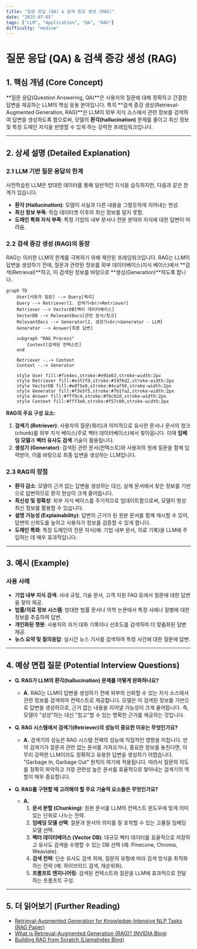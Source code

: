 ```yaml
---
title: "질문 응답 (QA) & 검색 증강 생성 (RAG)"
date: "2025-07-05"
tags: ["LLM", "Application", "QA", "RAG"]
difficulty: "medium"
---
```


# 질문 응답 (QA) & 검색 증강 생성 (RAG)

## 1. 핵심 개념 (Core Concept)

**질문 응답(Question Answering, QA)**은 사용자의 질문에 대해 정확하고 간결한 답변을 제공하는 LLM의 핵심 응용 분야입니다. 특히 **검색 증강 생성(Retrieval-Augmented Generation, RAG)**은 LLM이 외부 지식 소스에서 관련 정보를 검색하여 답변을 생성하도록 함으로써, 모델의 **환각(hallucination)** 문제를 줄이고 최신 정보 및 특정 도메인 지식을 반영할 수 있게 하는 강력한 프레임워크입니다.

---

## 2. 상세 설명 (Detailed Explanation)

### 2.1 LLM 기반 질문 응답의 한계

사전학습된 LLM은 방대한 데이터를 통해 일반적인 지식을 습득하지만, 다음과 같은 한계가 있습니다.

*   **환각 (Hallucination)**: 모델이 사실과 다른 내용을 그럴듯하게 지어내는 현상.
*   **최신 정보 부족**: 학습 데이터셋 이후의 최신 정보를 알지 못함.
*   **도메인 특화 지식 부족**: 특정 기업의 내부 문서나 전문 분야의 지식에 대한 답변이 어려움.

### 2.2 검색 증강 생성 (RAG)의 등장

RAG는 이러한 LLM의 한계를 극복하기 위해 제안된 프레임워크입니다. RAG는 LLM이 답변을 생성하기 전에, 질문과 관련된 정보를 외부 데이터베이스(지식 베이스)에서 **검색(Retrieval)**하고, 이 검색된 정보를 바탕으로 **생성(Generation)**하도록 합니다.

```mermaid
graph TD
    User[사용자 질문] --> Query[쿼리]
    Query --> Retriever[1. 검색기<br/>Retriever]
    Retriever --> VectorDB[벡터 데이터베이스]
    VectorDB --> RelevantDocs[관련 문서/청크]
    RelevantDocs --> Generator[2. 생성기<br/>Generator - LLM]
    Generator --> Answer[최종 답변]

    subgraph "RAG Process"
        Context[검색된 컨텍스트]
    end

    Retriever -.-> Context
    Context -.-> Generator

    style User fill:#fce4ec,stroke:#e91e63,stroke-width:2px
    style Retriever fill:#e3f2fd,stroke:#1976d2,stroke-width:2px
    style VectorDB fill:#e8f5e8,stroke:#4caf50,stroke-width:2px
    style Generator fill:#f3e5f5,stroke:#7b1fa2,stroke-width:2px
    style Answer fill:#fff9c4,stroke:#fbc02d,stroke-width:2px
    style Context fill:#fff3e0,stroke:#f57c00,stroke-width:2px
```

**RAG의 주요 구성 요소:**

1.  **검색기 (Retriever)**: 사용자의 질문(쿼리)과 의미적으로 유사한 문서나 문서의 청크(chunk)를 외부 지식 베이스(주로 벡터 데이터베이스)에서 찾아옵니다. 이때 **임베딩 모델**과 **벡터 유사도 검색** 기술이 활용됩니다.
2.  **생성기 (Generator)**: 검색된 관련 문서(컨텍스트)와 사용자의 원래 질문을 함께 입력받아, 이를 바탕으로 최종 답변을 생성하는 LLM입니다.

### 2.3 RAG의 장점

*   **환각 감소**: 모델이 근거 없는 답변을 생성하는 대신, 실제 문서에서 찾은 정보를 기반으로 답변하므로 환각 현상이 크게 줄어듭니다.
*   **최신성 및 정확성**: 외부 지식 베이스를 주기적으로 업데이트함으로써, 모델이 항상 최신 정보를 활용할 수 있습니다.
*   **설명 가능성 (Explainability)**: 답변의 근거가 된 원본 문서를 함께 제시할 수 있어, 답변의 신뢰도를 높이고 사용자가 정보를 검증할 수 있게 합니다.
*   **도메인 특화**: 특정 도메인의 전문 지식(예: 기업 내부 문서, 의료 기록)을 LLM에 주입하는 데 매우 효과적입니다.

---

## 3. 예시 (Example)

### 사용 사례

*   **기업 내부 지식 검색**: 사내 규정, 기술 문서, 고객 지원 FAQ 등에서 질문에 대한 답변을 찾아 제공.
*   **법률/의료 정보 시스템**: 방대한 법률 문서나 의학 논문에서 특정 사례나 질병에 대한 정보를 추출하여 답변.
*   **개인화된 챗봇**: 사용자의 과거 대화 기록이나 선호도를 검색하여 더 맞춤화된 답변 제공.
*   **뉴스 요약 및 질의응답**: 실시간 뉴스 기사를 검색하여 특정 사건에 대한 질문에 답변.

---

## 4. 예상 면접 질문 (Potential Interview Questions)

*   **Q. RAG가 LLM의 환각(hallucination) 문제를 어떻게 완화하나요?**
    *   **A.** RAG는 LLM이 답변을 생성하기 전에 외부의 신뢰할 수 있는 지식 소스에서 관련 정보를 검색하여 컨텍스트로 제공합니다. 모델은 이 검색된 정보를 기반으로 답변을 생성하므로, 근거 없는 내용을 지어낼 가능성이 크게 줄어듭니다. 즉, 모델이 "상상"하는 대신 "참고"할 수 있는 명확한 근거를 제공하는 것입니다.

*   **Q. RAG 시스템에서 검색기(Retriever)의 성능이 중요한 이유는 무엇인가요?**
    *   **A.** 검색기의 성능은 RAG 시스템 전체의 성능에 직접적인 영향을 미칩니다. 만약 검색기가 질문과 관련 없는 문서를 가져오거나, 중요한 정보를 놓친다면, 아무리 강력한 LLM이라도 정확하고 유용한 답변을 생성하기 어렵습니다. "Garbage In, Garbage Out" 원칙이 여기에 적용됩니다. 따라서 질문의 의도를 정확히 파악하고 가장 관련성 높은 문서를 효율적으로 찾아내는 검색기의 역할이 매우 중요합니다.

*   **Q. RAG를 구현할 때 고려해야 할 주요 기술적 요소들은 무엇인가요?**
    *   **A.**
        1.  **문서 분할 (Chunking)**: 원본 문서를 LLM의 컨텍스트 윈도우에 맞게 의미 있는 단위로 나누는 전략.
        2.  **임베딩 모델 선택**: 질문과 문서의 의미를 잘 포착할 수 있는 고품질 임베딩 모델 선택.
        3.  **벡터 데이터베이스 (Vector DB)**: 대규모 벡터 데이터를 효율적으로 저장하고 유사도 검색을 수행할 수 있는 DB 선택 (예: Pinecone, Chroma, Weaviate).
        4.  **검색 전략**: 단순 유사도 검색 외에, 질문의 유형에 따라 검색 방식을 최적화하는 전략 (예: 하이브리드 검색, 재순위화).
        5.  **프롬프트 엔지니어링**: 검색된 컨텍스트와 질문을 LLM에 효과적으로 전달하는 프롬프트 구성.

---

## 5. 더 읽어보기 (Further Reading)

*   [Retrieval-Augmented Generation for Knowledge-Intensive NLP Tasks (RAG Paper)](https://arxiv.org/abs/2005.11401)
*   [What is Retrieval-Augmented Generation (RAG)? (NVIDIA Blog)](https://www.nvidia.com/en-us/glossary/data-science/retrieval-augmented-generation/)
*   [Building RAG from Scratch (LlamaIndex Blog)](https://www.llamaindex.ai/blog/building-rag-from-scratch-a-comprehensive-guide-to-retrieval-augmented-generation-03-12-2024)